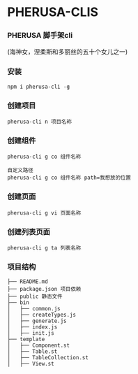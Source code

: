 # PHERUSA-CLIS
### PHERUSA 脚手架cli
(海神女，涅柔斯和多丽丝的五十个女儿之一)

### 安装

```
npm i pherusa-cli -g

```

### 创建项目

```
pherusa-cli n 项目名称
```

### 创建组件

```
pherusa-cli g co 组件名称 

自定义路径
pherusa-cli g co 组件名称 path=我想放的位置

```

### 创建页面

```
pherusa-cli g vi 页面名称
```

### 创建列表页面

```
pherusa-cli g ta 列表名称
```

### 项目结构
```
├── README.md
├── package.json 项目依赖
├── public 静态文件
├── bin
│   ├── common.js
│   ├── createTypes.js
│   ├── generate.js
│   ├── index.js
│   ├── init.js
├── template
│   ├── Component.st
│   ├── Table.st
│   ├── TableCollection.st
│   ├── View.st
```
